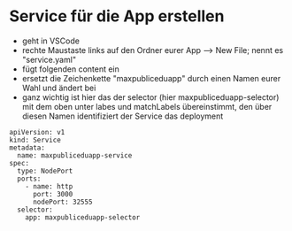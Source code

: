 # Service für die App erstellen

* geht in VSCode 
* rechte Maustaste links auf den Ordner eurer App --&gt; New File; nennt es "service.yaml"
* fügt folgenden content ein
* ersetzt die Zeichenkette "maxpubliceduapp" durch einen Namen eurer Wahl und ändert bei
* ganz wichtig ist hier das der selector \(hier maxpubliceduapp-selector\) mit dem oben unter labes und matchLabels übereinstimmt, den über diesen Namen identifiziert der Service das deployment

```text
apiVersion: v1
kind: Service
metadata:
  name: maxpubliceduapp-service
spec:
  type: NodePort
  ports:
    - name: http
      port: 3000
      nodePort: 32555
  selector:
    app: maxpubliceduapp-selector
```

